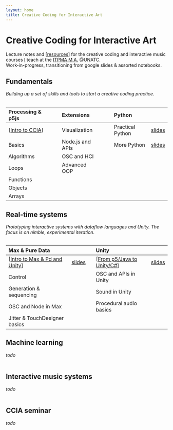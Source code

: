 ```yaml
---
layout: home
title: Creative Coding for Interactive Art
---
```


# Creative Coding for Interactive Art

Lecture notes and [[resources]] for the creative coding and interactive music courses [I](//rvirmoors.github.io) teach
at the [ITPMA M.A.](//cinetic.arts.ro/en/itpma/) @UNATC. <br/>
Work-in-progress, transitioning from google slides & assorted notebooks.

## Fundamentals

*Building up a set of skills and tools to start a creative coding practice.*
<br/><br/>

| **Processing & p5js** | | | **Extensions** | |                        | **Python** | |            
| :-------- | -------- |--- | :-------- | -------- | --- | :-------- | -------- | 
| [[Intro to CCIA]]     |  |    | Visualization     |  |                    | Practical Python  |  [slides](slides/01-12-practical-python) | 
| Basics     | |            | Node.js and APIs     |  |                 | More Python       |  [slides](slides/01-13-more-python) |
| Algorithms     | |        | OSC and HCI     |  |
| Loops     | |             | Advanced OOP     |  |
| Functions     | |
| Objects     | |
| Arrays     | |

## Real-time systems

*Prototyping interactive systems with dataflow languages and Unity. The focus is on nimble, experimental iteration.*
<br/><br/>

| **Max & Pure Data** | |               | **Unity** | |     
| :-------- | -------- |---             | :-------- | -------- | 
| [[Intro to Max & Pd and Unity]] | [slides](slides/02-01-max-unity-intro) |             | [[From p5/Java to Unity/C#]]     |  [slides](slides/02-02-p5-to-unity) |
| Control   |  |                    | OSC and APIs in Unity    |  |  
| Generation & sequencing   |  |    | Sound in Unity     |  |  
| OSC and Node in Max    |  |       | Procedural audio basics     |  |  
| Jitter & TouchDesigner basics    |  |             

## Machine learning

*todo*
<br/><br/>

## Interactive music systems

*todo*
<br/><br/>

## CCIA seminar

*todo*
<br/><br/>


[//begin]: # "Autogenerated link references for markdown compatibility"
[resources]: resources.md "Academic"
[Intro to CCIA]: intro-to-ccia.md "Intro to CCIA"
[Intro to Max & Pd and Unity]: intro-to-max--pd-and-unity.md "Intro to Max & Pd and Unity"
[From p5/Java to Unity/C#]: from-p5java-to-unityc.md "From P5/Java to Unity/C#"
[//end]: # "Autogenerated link references"